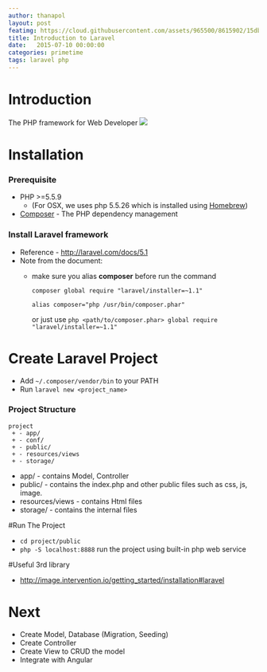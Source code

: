 ```yaml
---
author: thanapol
layout: post
featimg: https://cloud.githubusercontent.com/assets/965500/8615902/15db7970-2721-11e5-9649-33e10e398412.jpg
title: Introduction to Laravel
date:   2015-07-10 00:00:00
categories: primetime
tags: laravel php 
---
```


# Introduction
The PHP framework for Web Developer
![](https://cloud.githubusercontent.com/assets/965500/8615902/15db7970-2721-11e5-9649-33e10e398412.jpg)

# Installation
### Prerequisite
* PHP >=5.5.9 
  * (For OSX, we uses php 5.5.26 which is installed using [Homebrew](http://brew.sh/)) 
* [Composer](https://getcomposer.org/download/) - The PHP dependency management 

### Install Laravel framework
* Reference - http://laravel.com/docs/5.1
* Note from the document:
  * make sure you alias **composer** before run the command
  
    ``` composer global require "laravel/installer=~1.1" ```
    
    ``` alias composer="php /usr/bin/composer.phar" ```
    
    or just use ``` php <path/to/composer.phar> global require "laravel/installer=~1.1" ```

# Create Laravel Project
* Add ```~/.composer/vendor/bin``` to your PATH
* Run ```laravel new <project_name>```

### Project Structure
```
project
 + - app/
 + - conf/
 + - public/ 
 + - resources/views
 + - storage/
```

* app/ - contains Model, Controller
* public/ - contains the index.php and other public files such as css, js, image.
* resources/views - contains Html files
* storage/ - contains the internal files

#Run The Project
* ```cd project/public```
* ```php -S localhost:8888``` run the project using built-in php web service

#Useful 3rd library
* http://image.intervention.io/getting_started/installation#laravel

# Next
* Create Model, Database (Migration, Seeding)
* Create Controller
* Create View to CRUD the model
* Integrate with Angular 
  
